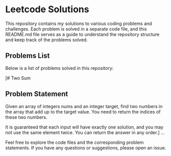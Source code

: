 # Leetcode Solutions

This repository contains my solutions to various coding problems and challenges. Each problem is solved in a separate code file, and this README.md file serves as a guide to understand the repository structure and keep track of the problems solved.

## Problems List

Below is a list of problems solved in this repository:

[# Two Sum <!-- [LeetCode](https://leetcode.com/problems/two-sum/) -->

## Problem Statement

Given an array of integers nums and an integer target, find two numbers in the array that add up to the target value. You need to return the indices of these two numbers.

It is guaranteed that each input will have exactly one solution, and you may not use the same element twice. You can return the answer in any order.]
   ...

Feel free to explore the code files and the corresponding problem statements. If you have any questions or suggestions, please open an issue.

